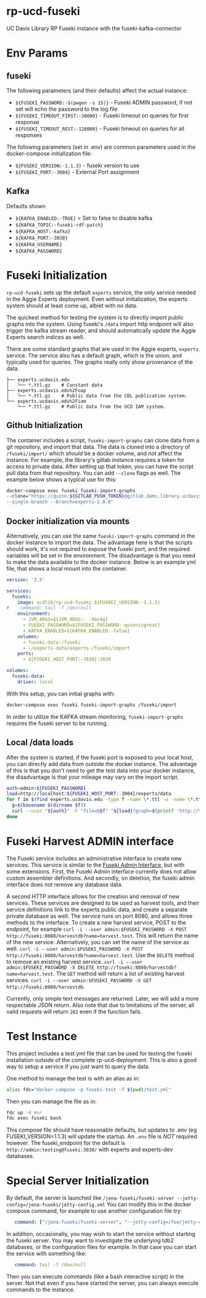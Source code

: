 # rp-ucd-fuseki
UC Davis Library RP Fuseki instance with the fuseki-kafka-connector

# Env Params

## fuseki

The following parameters (and their defaults) affect the actual instance:

- `${FUSEKI_PASSWORD:-$(pwgen -s 15)}` - Fuseki ADMIN password, if not set will
  echo the password to the log file
- `${FUSEKI_TIMEOUT_FIRST:-30000}` - Fuseki timeout on queries for first response
- `${FUSEKI_TIMEOUT_REST:-120000}` - Fuseki timeout on queries for all responses

The following parameters (set in .env) are common parameters used in the
docker-compose initialization file:

- `${FUSEKI_VERSION:-1.1.3}` - fuseki version to use
- `${FUSEKI_PORT:-3004}` - External Port assignment


## Kafka

Defaults shown

- `${KAFKA_ENABLED:-TRUE}` = Set to false to disable kafka
- `${KAFKA_TOPIC:-fuseki-rdf-patch}`
- `${KAFKA_HOST:-kafka}`
- `${KAFKA_PORT:-3030}`
- `${KAFKA_USERNAME}`
- `${KAFKA_PASSWORD}`


# Fuseki Initialization

`rp-ucd-fuseki` sets up the default `experts` service, the only service needed
in the Aggie Experts deployment.  Even without initialization, the experts
system should at least come up, albiet with no data.

The quickest method for testing the system is to directly import public graphs
into the system.  Using fuseki's `/data` import http endpoint will also trigger
the kafka stream reader, and should automatically update the Aggie Experts
search indices as well.

There are some standard graphs that are used in the Aggie experts, `experts`
service.  The service also has a default graph, which is the union, and
typically used for queries.  The graphs really only show provenance of the data.

``` text
├── experts.ucdavis.edu
│   └── *.ttl.gz    # Constant data
├── experts.ucdavis.edu%2Foap
│   └── *.ttl.gz    # Public data from the CDL publication system.
└── experts.ucdavis.edu%2Fiam
    └── *.ttl.gz    # Public data from the UCD IAM system.

```

## Github Initialization

The container includes a script, `fuseki-import-graphs` can clone data from a
git repository, and import that data.  The data is cloned into a directory of
`/fuseki/import/` which *should* be a docker volume, and not affect the
instance.  For example, the library's gitlab instance requires a token for
access to private data.  After setting up that token, you can have the script
pull data from that repository.  You can add `--clone` flags as well. The example
below shows a typical use for this:

``` bash
docker-compose exec fuseki fuseki-import-graphs
--clone="https://quinn:${GITLAB_PUSH_TOKEN}@gitlab.dams.library.ucdavis.edu/experts/experts-data.git
--single-branch --branch=experts-2.0.0"
```

## Docker initialization via mounts

Alternatively, you can use the same `fueski-import-graphs` command in the docker
instance to import the data.  The advantage here is that the scripts should
work, it's not required to expose the fuseki port, and the required variables
will be set in the environment.  The disadvantage is that you need to make the
data available to the docker instance.  Below is an example yml file, that shows
a local mount into the container.

```yaml
version: '3.5'

services:
  fuseki:
    image: ucdlib/rp-ucd-fuseki:${FUSEKI_VERSION:-1.1.3}
#    command: tail -f /dev/null
    environment:
      - JVM_ARGS=${JVM_ARGS:- -Xmx4g}
      - FUSEKI_PASSWORD=${FUSEKI_PASSWORD:-quinnisgreat}
      - KAFKA_ENABLED=${KAFKA_ENABLED:-false}
    volumes:
      - fuseki-data:/fuseki
      - ~/experts-data/experts:/fuseki/import
    ports:
      - ${FUSEKI_HOST_PORT:-7030}:3030

volumes:
  fuseki-data:
    driver: local
```

With this setup, you can initial graphs with:

``` bash
docker-compose exec fuseki fuseki-import-graphs /fuseki/import
```

In order to utilize the KAFKA stream monitoring, `fuseki-import-graphs`
requires the fuseki server to be running.

## Local /data loads

After the system is started, if the fuseki port is exposed to your local host,
you can directly add data from outside the docker instance.  The advantage of
this is that you don't need to get the test data into your docker instance, the
disadvantage is that your mileage may vary on the import script.

``` bash
auth=admin:${FUSEKI_PASSWORD}
load=http://localhost:${FUSEKI_HOST_PORT:-3004}/experts/data
for f in $(find experts.ucdavis.edu -type f -name \*.ttl -o -name \*.ttl.gz ); do
  g=$(basename $(dirname $f))
  curl --user "${auth}" -F "file=@$f" "${load}?graph=$(printf 'http://%b/' ${g//%/\\x})"
done
```


# Fuseki Harvest ADMIN interface

The Fuseki service includes an administrative interface to create new services.
This service is similar to the [Fuseki Admin
Interface](https://jena.apache.org/documentation/fuseki2/fuseki-server-protocol.html),
but with some extensions.  First, the Fuseki Admin interface currently does not
allow custom assembler definitions.  And secondly, on deletion, the fuseki admin
interface does not remove any database data.

A second HTTP interface allows for the creation and removal of new services.
These services are designed to be used as harvest tools, and their service
definitions link to the experts public data, and create a separate private
database as well.  The service runs on port 8080, and allows three methods to
the interface.  To create a new harvest service, POST to the endpoint, for
example `curl -i --user admin:$FUSEKI_PASSWORD -X POST
http://fuseki:8080/harvestdb?name=harvest.test`.  This will return the name of
the new service.  Alternatively, you can set the name of the service as well.
`curl -i --user admin:$FUSEKI_PASSWORD -X POST
http://fuseki:8080/harvestdb?name=harvest.test`.  Use the `DELETE` method to
remove an existing harvest service. `curl -i --user admin:$FUSEKI_PASSWORD -X
DELETE http://fuseki:8080/harvestdb?name=harvest.test`.  The `GET` method will
return a list of existing harvest services.  `curl -i --user
admin:$FUSEKI_PASSWORD -X GET http://fuseki:8080/harvestdb`.

Currently, only simple text messages are returned.  Later, we will add a more
respectable JSON return.  Also note that due to limitations of the server, all
valid requests will return `202` even if the function fails.


# Test Instance

This project includes a test.yml file that can be used for testing the fuseki
installation outside of the complete rp-ucd-deployment.  This is also a good way
to setup a service if you just want to query the data.

One method to manage the test is with an alias as in:

``` bash
alias fdc="docker-compose -p fuseki-test -f $(pwd)/test.yml"
```
Then you can manage the file as in:

``` bash
fdc up -d #or
fdc exec fuseki bash
```

This compose file should have reasonable defaults, but updates to .env (eg
FUSEKI_VERSION=1.1.3) will update the startup.  An `.env` file is *NOT* required
however. The fuseki_endpoint for the default is
`http://admin:testing@fuseki:3030/` with experts and experts-dev databases.


# Special Server Initialization

By default, the server is launched like `/jena-fuseki/fuseki-server
--jetty-config=/jena-fuseki/jetty-config.xml`  You can modify this in the
docker compose command, for example to use another configuration file try:

``` yaml
   command: ["/jena-fuseki/fuseki-server", "--jetty-config=/foo/jetty-config.xml"]
```

In addition, occasionally, you may wish to start the service without starting
the fuseki server.  You may want to investigate the underlying tdb2 databases,
or the configuration files for example.  In that case you can start the service
with something like:

``` yaml
   command: tail -f /dev/null
```

Then you can execute commands (like a bash interactive script) in the server.
Not that even if you have started the server, you can always execute commands to
the instance.
